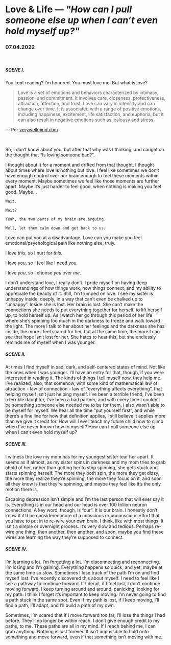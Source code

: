 # Love & Life — <i>"How can I pull someone else up when I can’t even hold myself up?"</i>
### 07.04.2022
<br>

##### SCENE I.
You kept reading? I’m honored. You must love me. But what is love?

<blockquote cite="https://www.verywellmind.com/what-is-love-2795343">
Love is a set of emotions and behaviors characterized by intimacy, passion, and commitment. It involves care, closeness, protectiveness, attraction, affection, and trust. Love can vary in intensity and can change over time. It is associated with a range of positive emotions, including happiness, excitement, life satisfaction, and euphoria, but it can also result in negative emotions such as jealousy and stress.
</blockquote>
<div class="citeDiv">
<p style="font-size=10px">— Per <a href="https://www.verywellmind.com/what-is-love-2795343">verywellmind.com</a></p>
</div>
<br>


So, I don’t know about you, but after that why was I thinking, and caught on the thought that “Is loving someone bad?”.

I thought about it for a moment and drifted from that thought. I thought about times where love is nothing but love. I feel like sometimes we don’t have enough control over our brain enough to feel these moments within every moment. Maybe sometimes we feel like those moments are further apart. Maybe it’s just harder to feel good, when nothing is making you feel good. Maybe…



	Wait.
 
	Wait?
 
	Yeah, the two parts of my brain are arguing.
 
	Well, let them calm down and get back to us.

 
	
 
Love can put you at a disadvantage. Love can you make you feel emotional/psychological pain like nothing else, truly. 

I love <i>this</i>, so I hurt for <i>this</i>. 

I love <i>you</i>, so I feel like I need <i>you</i>.

I love <i>you</i>, so I choose <i>you</i> over <i>me</i>.

I don’t understand love, I really don’t. I pride myself on having deep understandings of how things work, how things connect, and my ability to appreciate the beauty of it. Still, I’m trumped on love. I see my sister is unhappy inside, deeply, in a way that can’t even be chalked up to “unhappy”. Inside she is lost. Her brain is lost. She can’t make the connections she needs to put everything together for herself, to lift herself up, to hold herself up. As I watch her go through this period of her life where she’s spinning too much in the darkness to freeze and walk toward the light. The more I talk to her about her feelings and the darkness she has inside, the more I feel scared for her, but at the same time, the more I can see that hope isn’t lost for her. She hates to hear this, but she endlessly reminds me of myself when I was younger.



##### SCENE II.

At times I find myself in sad, dark, and self-centered states of mind. Not like the ones when I was younger. I’ll have an entry for that, though, if you were interested in reading it. The kinds of things I tell myself now, they help me. I’ve realized, also, that somehow, with some kind of mathematical law of attraction - law of connection - law of “everything affects everything”, that helping myself isn’t just helping myself. I’ve been a terrible friend, I’ve been a terrible daughter, I’ve been a bad partner, and with every time I couldn’t be something someone else needed me to be for them, I also wasn’t able to be myself for myself. We hear all the time “put yourself first”, and while there’s a fine line for how that definition applies, I still believe it applies more than we give it credit for. How will I ever teach my future child how to climb when I’ve never known how to myself? How can I pull someone else up when I can’t even hold myself up?



##### SCENE III.

I witness the love my mom has for my youngest sister tear her apart. It seems as if almost, as my sister spins in darkness and my mom tries to grab ahold of her, rather than getting her to stop spinning, she gets stuck and starts spinning herself. The more they both spin, the more they get dizzy, the more they realize they’re spinning, the more they focus on it, and soon all they know is that they’re spinning, and maybe they feel like it’s the only motion there is. 

Escaping depression isn’t simple and I’m the last person that will ever say it is. Everything is in our head and our head is over 100 trillion neuron connections. A key word, though, is “our”. It is our brain. I honestly don’t know if it’d be considered more of a conscious or unconscious effort that you have to put in to re-wire your own brain. I think, like with most things, it isn’t a simple or overnight process. It’s very slow and tedious. Perhaps re-wire one thing, then another, then another, and soon, maybe you find these wires are learning the way they’re supposed to connect.



##### SCENE IV.

I’m learning a lot. I’m forgetting a lot. I’m disconnecting and reconnecting. I’m losing and I’m gaining. Everything happens so quick, and yet, maybe at the same time so slow. Sometimes I lose track of the path I’m on and find myself lost. I’ve recently discovered this about myself. I need to feel like I see a pathway to continue forward. If I derail, if I feel lost, I don’t continue moving forward. I keep turning around and around, panicking, looking for my path. I think I forget it’s important to keep moving. I’m never going to find a path stuck in the same spot. Even if my path is lost, if I keep moving, I’ll find a path, I’ll adapt, and I’ll build a path of my own.

Sometimes, I’m scared that if I move forward too far, I’ll lose the things I had before. They’ll no longer be within reach. I don’t give enough credit to my paths, to me. These paths are all in my mind. If I reach behind me, I can grab anything. Nothing is lost forever. It isn’t impossible to hold onto something and move forward, even if that something isn’t moving with me.